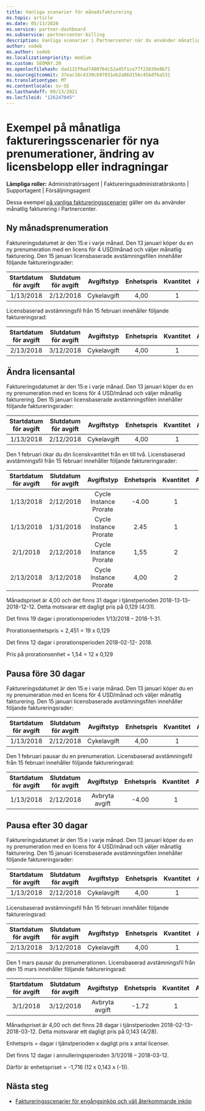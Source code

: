 ```yaml
---
title: Vanliga scenarier för månadsfakturering
ms.topic: article
ms.date: 05/13/2020
ms.service: partner-dashboard
ms.subservice: partnercenter-billing
description: Vanliga scenarier i Partnercenter när du använder månatlig fakturering – omfattar att lägga till nya prenumerationer, ändra licenskvantitet och pausa prenumerationer.
author: sodeb
ms.author: sodeb
ms.localizationpriority: medium
ms.custom: SEOMAY.20
ms.openlocfilehash: dad132f9ad749076dc52a45f1ce77f23839e8671
ms.sourcegitcommit: 37eac16c4339cb97831eb2a86d156c45bdf6a531
ms.translationtype: MT
ms.contentlocale: sv-SE
ms.lasthandoff: 09/13/2021
ms.locfileid: "126247045"
---
```

# <a name="sample-monthly-billing-scenarios-for-new-subscriptions-changing-license-amounts-or-suspensions"></a>Exempel på månatliga faktureringsscenarier för nya prenumerationer, ändring av licensbelopp eller indragningar

**Lämpliga roller:** Administratörsagent | Faktureringsadministratörskonto | Supportagent | Försäljningsagent

Dessa exempel [på vanliga faktureringsscenarier](common-billing-scenarios.md) gäller om du använder månatlig fakturering i Partnercenter.

## <a name="new-monthly-subscription"></a>Ny månadsprenumeration

Faktureringsdatumet är den 15:e i varje månad. Den 13 januari köper du en ny prenumeration med en licens för 4 USD/månad och väljer månatlig fakturering. Den 15 januari licensbaserade avstämningsfilen innehåller följande faktureringsrader:

|Startdatum för avgift |Slutdatum för avgift |Avgiftstyp |Enhetspris |Kvantitet |Amount |
|       :---:      |    :---:       | :---:      |:---:      |:---:    |:---:  |
|1/13/2018         |2/12/2018    |Cykelavgift   |4,00       |1        |4,00 |

Licensbaserad avstämningsfil från 15 februari innehåller följande faktureringsrad:

|Startdatum för avgift |Slutdatum för avgift |Avgiftstyp |Enhetspris |Kvantitet |Amount |
|       :---:      |    :---:       | :---:      |:---:      |:---:    |:---:  |
|2/13/2018         |3/12/2018    |Cykelavgift   |4,00       |1        |4,00 |

## <a name="change-license-quantity"></a>Ändra licensantal

Faktureringsdatumet är den 15:e i varje månad. Den 13 januari köper du en ny prenumeration med en licens för 4 USD/månad och väljer månatlig fakturering. Den 15 januari licensbaserade avstämningsfilen innehåller följande faktureringsrader:

|Startdatum för avgift |Slutdatum för avgift |Avgiftstyp |Enhetspris |Kvantitet |Amount |
|       :---:      |    :---:       | :---:      |:---:      |:---:    |:---:  |
|1/13/2018         |2/12/2018    |Cykelavgift   |4,00       |1        |4,00    |

Den 1 februari ökar du din licenskvantitet från en till två. Licensbaserad avstämningsfil från 15 februari innehåller följande faktureringsrader:

|Startdatum för avgift |Slutdatum för avgift |Avgiftstyp |Enhetspris |Kvantitet |Amount |
|       :---:      |    :---:       | :---:      |:---:      |:---:    |:---:  |
| 1/13/2018        |2/12/2018    |Cycle Instance Prorate   |-4.00       |1        |-4.00   |
|1/13/2018         |1/31/2018    | Cycle Instance Prorate   |2.45       |1        |2.45    |
|2/1/2018         |2/12/2018    | Cycle Instance Prorate   |1,55       |2        |3.10    |
|2/13/2018         |3/12/2018    | Cycle Instance Prorate   |4,00       |2        |8.00    |

Månadspriset är 4,00 och det finns 31 dagar i tjänstperioden 2018-13-13– 2018-12-12. Detta motsvarar ett dagligt pris på 0,129 (4/31).

Det finns 19 dagar i prorationsperioden 1/13/2018 – 2018-1-31.

Prorationsenhetspris = 2,451 = 19 x 0,129

Det finns 12 dagar i prorationsperioden 2018-02-12- 2018.

Pris på prorationsenhet = 1,54 = 12 x 0,129

## <a name="suspend-before-30-days"></a>Pausa före 30 dagar

Faktureringsdatumet är den 15:e i varje månad. Den 13 januari köper du en ny prenumeration med en licens för 4 USD/månad och väljer månatlig fakturering. Den 15 januari licensbaserade avstämningsfilen innehåller följande faktureringsrader:

|Startdatum för avgift |Slutdatum för avgift |Avgiftstyp |Enhetspris |Kvantitet |Amount |
|       :---:      |    :---:       | :---:      |:---:      |:---:    |:---:  |
|1/13/2018         |2/12/2018    |Cykelavgift   |4,00       |1        |4,00    |

Den 1 februari pausar du en prenumeration. Licensbaserad avstämningsfil från 15 februari innehåller följande faktureringsrad:

|Startdatum för avgift |Slutdatum för avgift |Avgiftstyp |Enhetspris |Kvantitet |Amount |
|       :---:      |    :---:       | :---:      |:---:      |:---:    |:---:  |
1/13/2018|2/12/2018|Avbryta avgift|-4.00|1|-4.00

## <a name="suspend-after-30-days"></a>Pausa efter 30 dagar

Faktureringsdatumet är den 15:e i varje månad. Den 13 januari köper du en ny prenumeration med en licens för 4 USD/månad och väljer månatlig fakturering. Den 15 januari licensbaserade avstämningsfilen innehåller följande faktureringsrader:

|Startdatum för avgift |Slutdatum för avgift |Avgiftstyp |Enhetspris |Kvantitet |Amount |
|       :---:      |    :---:       | :---:      |:---:      |:---:    |:---:  |
1/13/2018|2/12/2018|Cykelavgift|4,00|1|4,00

Licensbaserad avstämningsfil från 15 februari innehåller följande faktureringsrad:

|Startdatum för avgift |Slutdatum för avgift |Avgiftstyp |Enhetspris |Kvantitet |Amount |
|       :---:      |    :---:       | :---:      |:---:      |:---:    |:---:  |
2/13/2018|3/12/2018|Cykelavgift|4,00|1|4,00

Den 1 mars pausar du prenumerationen. Licensbaserad avstämningsfil från den 15 mars innehåller följande faktureringsrad:

|Startdatum för avgift |Slutdatum för avgift |Avgiftstyp |Enhetspris |Kvantitet |Amount |
|       :---:      |    :---:       | :---:      |:---:      |:---:    |:---:  |
3/1/2018|3/12/2018|Avbryta avgift|-1.72|1|-1.72

Månadspriset är 4,00 och det finns 28 dagar i tjänstperioden 2018-02-13– 2018-03-12. Detta motsvarar ett dagligt pris på 0,143 (4/28).

Enhetspris = dagar i tjänstperioden x dagligt pris x antal licenser.

Det finns 12 dagar i annulleringsperioden 3/1/2018 – 2018-03-12.

Därför är enhetspriset = -1,716 (12 x 0,143 x (-1)).

## <a name="next-steps"></a>Nästa steg

- [Faktureringsscenarier för engångsinköp och välj återkommande inköp](common-billing-scenarios-onetime-recurring.md)